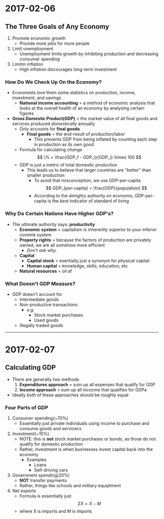 # 2017-02-06

## The Three Goals of Any Economy
1. Promote economic growth
    * Provide more jobs for more people
2. Limit unemployment
    * Unemployment limits growth by inhibiting production and decreasing consumer spending
3. Limitm inflation
    * High inflation discourages long-term investment

### How Do We Check Up On the Economy?
- Economists love them some statistics on production, income, investment, and savings
    * **National income accounting** = a method of economic analysis that looks at the overall health of an economy by analysing certain figures
- **Gross Domestic Product(GDP)** = the market value of all final goods and services produced *domestically* annually
    * Only accounts for **final goods**
        + **Final goods** = the end-result of production/labor
            - This prevents GDP from being inflated by counting each step in production as its own good
    * Formula for calculating *change*
$$ \% = \frac{GDP_f - GDP_i}{GDP_i} \times 100 $$
    * GDP is just a metric of total domestic production
        + This leads us to believe that larger countries are "better" than smaller production
            - To avoid that misconception, we use GDP-per-capita
$$ GDP_{per-capita} = \frac{GDP}{population} $$
            - According to the almighty authority on economis, GDP-per-capita is the *best* indicator of standard of living

### Why Do Certain Nations Have Higher GDP's?
- The ultimate authority says: **productivity**
    * **Economic system** = capitalism is inherently superior to your inferior commie system
    * **Property rights** = because the factors of production are privately owned, we are all somehow more efficient
        + *Don't ask why.*
    * **Capital**
        + **Capital stock** = esentially just a synonym for physical capital
        + **Human capital** = knowledge, skills, education, etc
    * **Natural resources** = oil af

### What **Doesn't** GDP Measure?
- GDP doesn't account for
    * Intermediate goods
    * Non-productive transactions
        + *e.g.*
            - Stock market purchases
            - Used goods
    * Illegally traded goods

---

# 2017-02-07

## Calculating GDP
- There are generally two methods
    1. **Expenditures approach** = sum up all expenses that qualify for GDP
    2. **Income approach** = sum up all incocme that qualifies for GDPa
- Ideally *both* of these approaches should be roughly equal

### Four Parts of GDP
1. Consumer spending(~70%)
    * Essentially just private individuals using income to purchase and consume goods and servicecs
2. Investment(~15%)
    * NOTE: this is **not** stock market purchases or bonds, as those do not qualify for domestic production
    * Rather, investment is when businesses invest capital back into the economy
        + Examples
            - Loans
            - Self-driving cars
3. Government spending(20%)
    * **NOT** transfer payments
    * Rather, things like schools and military equiptment
4. Net exports
    * Formula is essentially just
$$ \Sigma X = X - M $$
    * where X is imports and M is imports
